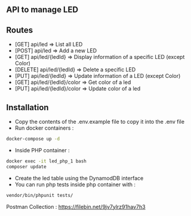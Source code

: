 ## API to manage LED

## Routes

- [GET]   	api/led  				=> List all LED
- [POST]		api/led 				=> Add a new LED
- [GET]   	api/led/{ledId}		=> Display information of a specific LED (except Color)
- [DELETE]	api/led/{ledId}		=> Delete a specific LED
- [PUT]  		api/led/{ledId} 		=> Update information of a LED (except Color)
- [GET]		api/led/{ledId}/color  => Get color of a led
- [PUT]		api/led/{ledId}/color 	=> Update color of a led

## Installation
- Copy the contents of the .env.example file to copy it into the .env file
- Run docker containers :
```sh
docker-compose up -d
```
- Inside PHP container :
```sh
docker exec -it led_php_1 bash
composer update
```
- Create the led table using the DynamodDB interface
- You can run php tests inside php container with :
```sh
vendor/bin/phpunit tests/
```

Postman Collection : https://filebin.net/9jv7ylrz91hav7h3
